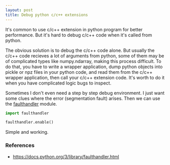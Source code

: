 ```yaml
---
layout: post
title: Debug python c/c++ extensions
---
```


It's common to use c/c++ extension in python program for better performance. But it's hard to debug c/c++ code when it's called from python.

The obvious solution is to debug the c/c++ code alone. But usually the c/c++ code recieves a lot of arguments from python, some of them may be of complicated types like numpy.ndarray, making this process difficult. To do that, you have to write a wrapper application, dump python objects into pickle or npz files in your python code, and read them from the c/c++ wrapper application, then call your c/c++ extension code. It's worth to do it when you have complicated logic bugs to inspect.

Sometimes I don't even need a step by step debug environment. I just want some clues where the error (segmentation fault) arises. Then we can use the [faulthandler](https://docs.python.org/3/library/faulthandler.html) module.

```python
import faulthandler

faulthandler.enable()
```

Simple and working.

### References

* https://docs.python.org/3/library/faulthandler.html
